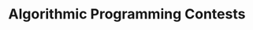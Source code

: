 ---
code: WBCS045-05
degree: bsc
order: 6
coordinator:
  email: d.r.s.ramanayake@rug.nl
  name: Revantha Ramanayake
contact:  
  header: Contact
  members:
  - d.feitosa@rug.nl
title: Algorithmic Programming Contests 
homepage: https://ocasys.rug.nl/current/catalog/course/WBCS045-05
---